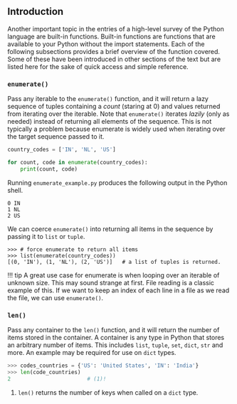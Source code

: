 ## Introduction
Another important topic in the entries of a high-level survey of the Python language 
are built-in functions.  Built-in functions are functions that are available to your 
Python without the import statements. Each of the following subsections provides a 
brief overview of the function covered. Some of these have been introduced in 
other sections of the text but are listed here for the sake of quick access and simple 
reference.

### `enumerate()`
Pass any iterable to the `enumerate()` function, and it will return a lazy sequence of 
tuples containing a *count* (staring at 0) and values returned from iterating over the 
iterable. Note that `enumerate()` iterates *lazily* (only as needed) instead of 
returning all elements of the sequence. This is not typically a problem because 
enumerate is widely used when iterating over the target sequence passed to it. 

```py title="enumerate_example.py"
country_codes = ['IN', 'NL', 'US']

for count, code in enumerate(country_codes):
    print(count, code)
```

Running `enumerate_example.py` produces the following output in the Python shell.

```pycon title="enumerate_example.py output"
0 IN
1 NL
2 US
```

We can coerce `enumerate()` into returning all items in the sequence by passing it to 
`list` or `tuple`. 

```pycon
>>> # force enumerate to return all items
>>> list(enumerate(country_codes))
[(0, 'IN'), (1, 'NL'), (2, 'US')]   # a list of tuples is returned.
```


!!! tip
    A great use case for enumerate is when looping over an iterable of unknown size. 
    This may sound strange at first. File reading is a classic example of this. If we 
    want to keep an index of each line in a file as we read the file, we can use 
    `enumerate()`.  


### `len()`
Pass any container to the `len()` function, and it will return the number of items 
stored in the container. A container is any type in Python that stores an arbitrary 
number of items.  This includes `list`, `tuple`, `set`, `dict`, `str` and more.  An 
example may be required for use on `dict` types. 

```py
>>> codes_countries = {'US': 'United States', 'IN': 'India'}
>>> len(code_countries)
2                        # (1)!
```

1. `len()` returns the number of keys when called on a `dict` type.

